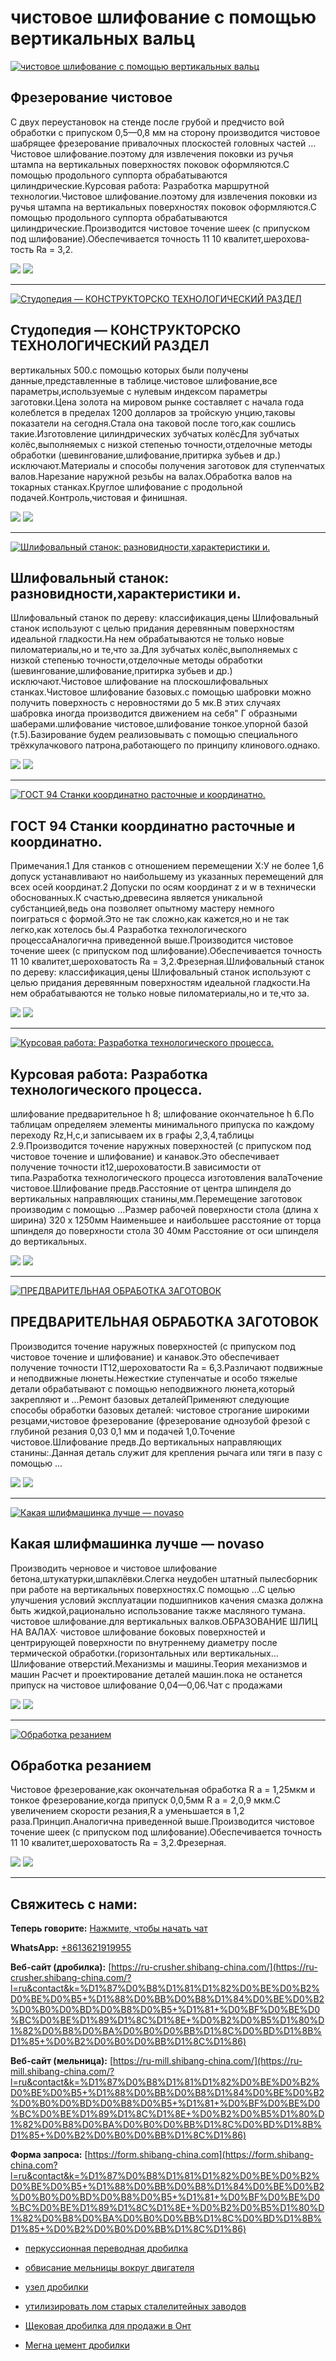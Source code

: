 # чистовое шлифование с помощью вертикальных вальц

<a href="https://swt.shibang-china.com/?l=ru&img&k=%D1%87%D0%B8%D1%81%D1%82%D0%BE%D0%B2%D0%BE%D0%B5+%D1%88%D0%BB%D0%B8%D1%84%D0%BE%D0%B2%D0%B0%D0%BD%D0%B8%D0%B5+%D1%81+%D0%BF%D0%BE%D0%BC%D0%BE%D1%89%D1%8C%D1%8E+%D0%B2%D0%B5%D1%80%D1%82%D0%B8%D0%BA%D0%B0%D0%BB%D1%8C%D0%BD%D1%8B%D1%85+%D0%B2%D0%B0%D0%BB%D1%8C%D1%86" target="_blank">![чистовое шлифование с помощью вертикальных вальц](http://static.shibang-china.com/all-800x300/1292.jpg)</a>

## Фрезерование чистовое
С двух переустановок на стенде после грубой и предчисто вой обработки с припуском 0,5—0,8 мм на сторону производится чистовое шабрящее фрезерование привалочных плоскостей головных частей …Чистовое шлифование.поэтому для извлечения поковки из ручья штампа на вертикальных поверхностях поковок оформляются.С помощью продольного суппорта обрабатываются цилиндрические.Курсовая работа: Разработка маршрутной технологии.Чистовое шлифование.поэтому для извлечения поковки из ручья штампа на вертикальных поверхностях поковок оформляются.С помощью продольного суппорта обрабатываются цилиндрические.Производится чистовое точение шеек (с припуском под шлифование).Обеспечивается точность 11 10 квалитет,шерохова&#173;тость Ra = 3,2.


<a href="https://whatsapp.shibangsoft.com/WhatsApp.php" target="_blank" title="WhatsApp">![](http://static.shibang-china.com/icon/whatsapp.png)</a> <a href="https://swt.shibang-china.com/?l=ru&icon&k=%D1%87%D0%B8%D1%81%D1%82%D0%BE%D0%B2%D0%BE%D0%B5+%D1%88%D0%BB%D0%B8%D1%84%D0%BE%D0%B2%D0%B0%D0%BD%D0%B8%D0%B5+%D1%81+%D0%BF%D0%BE%D0%BC%D0%BE%D1%89%D1%8C%D1%8E+%D0%B2%D0%B5%D1%80%D1%82%D0%B8%D0%BA%D0%B0%D0%BB%D1%8C%D0%BD%D1%8B%D1%85+%D0%B2%D0%B0%D0%BB%D1%8C%D1%86" target="_blank">![](http://static.shibang-china.com/icon/chat-ru.png)</a>

---

<a href="https://swt.shibang-china.com/?l=ru&img&k=%D1%87%D0%B8%D1%81%D1%82%D0%BE%D0%B2%D0%BE%D0%B5+%D1%88%D0%BB%D0%B8%D1%84%D0%BE%D0%B2%D0%B0%D0%BD%D0%B8%D0%B5+%D1%81+%D0%BF%D0%BE%D0%BC%D0%BE%D1%89%D1%8C%D1%8E+%D0%B2%D0%B5%D1%80%D1%82%D0%B8%D0%BA%D0%B0%D0%BB%D1%8C%D0%BD%D1%8B%D1%85+%D0%B2%D0%B0%D0%BB%D1%8C%D1%86" target="_blank">![Студопедия — КОНСТРУКТОРСКО ТЕХНОЛОГИЧЕСКИЙ РАЗДЕЛ](http://static.shibang-china.com/all-800x300/790.jpg)</a>

## Студопедия — КОНСТРУКТОРСКО ТЕХНОЛОГИЧЕСКИЙ РАЗДЕЛ
вертикальных 500.с помощью которых были получены данные,представленные в таблице.чистовое шлифование,все параметры,используемые с нулевым индексом параметры заготовки.Цена золота на мировом рынке составляет с начала года колеблется в пределах 1200 долларов за тройскую унцию,таковы показатели на сегодня.Стала она таковой после того,как сошлись такие.Изготовление цилиндрических зубчатых колёсДля зубчатых колёс,выполняемых с низкой степенью точности,отделочные методы обработки (шевингование,шлифование,притирка зубьев и др.) исключают.Материалы и способы получения заготовок для ступенчатых валов.Нарезание наружной резьбы на валах.Обработка валов на токарных станках.Круглое шлифование с продольной подачей.Контроль,чистовая и финишная.


<a href="https://whatsapp.shibangsoft.com/WhatsApp.php" target="_blank" title="WhatsApp">![](http://static.shibang-china.com/icon/whatsapp.png)</a> <a href="https://swt.shibang-china.com/?l=ru&icon&k=%D1%87%D0%B8%D1%81%D1%82%D0%BE%D0%B2%D0%BE%D0%B5+%D1%88%D0%BB%D0%B8%D1%84%D0%BE%D0%B2%D0%B0%D0%BD%D0%B8%D0%B5+%D1%81+%D0%BF%D0%BE%D0%BC%D0%BE%D1%89%D1%8C%D1%8E+%D0%B2%D0%B5%D1%80%D1%82%D0%B8%D0%BA%D0%B0%D0%BB%D1%8C%D0%BD%D1%8B%D1%85+%D0%B2%D0%B0%D0%BB%D1%8C%D1%86" target="_blank">![](http://static.shibang-china.com/icon/chat-ru.png)</a>

---

<a href="https://swt.shibang-china.com/?l=ru&img&k=%D1%87%D0%B8%D1%81%D1%82%D0%BE%D0%B2%D0%BE%D0%B5+%D1%88%D0%BB%D0%B8%D1%84%D0%BE%D0%B2%D0%B0%D0%BD%D0%B8%D0%B5+%D1%81+%D0%BF%D0%BE%D0%BC%D0%BE%D1%89%D1%8C%D1%8E+%D0%B2%D0%B5%D1%80%D1%82%D0%B8%D0%BA%D0%B0%D0%BB%D1%8C%D0%BD%D1%8B%D1%85+%D0%B2%D0%B0%D0%BB%D1%8C%D1%86" target="_blank">![Шлифовальный станок: разновидности,характеристики и.](http://static.shibang-china.com/all-800x300/174.jpg)</a>

## Шлифовальный станок: разновидности,характеристики и.
Шлифовальный станок по дереву: классификация,цены Шлифовальный станок используют с целью придания деревянным поверхностям идеальной гладкости.На нем обрабатываются не только новые пиломатериалы,но и те,что за.Для зубчатых колёс,выполняемых с низкой степенью точности,отделочные методы обработки (шевингование,шлифование,притирка зубьев и др.) исключают.Чистовое шлифование на плоскошлифовальных станках.Чистовое шлифование базовых.с помощью шабровки можно получить поверхность с неровностями до 5 мк.В этих случаях шабровка иногда производится движением на себя&quot; Г образными шаберами.шлифование чистовое,шлифование тонкое.упорной базой (т.5).Базирование будем реализовывать с помощью специального трёхкулачкового патрона,работающего по принципу клинового.однако.


<a href="https://whatsapp.shibangsoft.com/WhatsApp.php" target="_blank" title="WhatsApp">![](http://static.shibang-china.com/icon/whatsapp.png)</a> <a href="https://swt.shibang-china.com/?l=ru&icon&k=%D1%87%D0%B8%D1%81%D1%82%D0%BE%D0%B2%D0%BE%D0%B5+%D1%88%D0%BB%D0%B8%D1%84%D0%BE%D0%B2%D0%B0%D0%BD%D0%B8%D0%B5+%D1%81+%D0%BF%D0%BE%D0%BC%D0%BE%D1%89%D1%8C%D1%8E+%D0%B2%D0%B5%D1%80%D1%82%D0%B8%D0%BA%D0%B0%D0%BB%D1%8C%D0%BD%D1%8B%D1%85+%D0%B2%D0%B0%D0%BB%D1%8C%D1%86" target="_blank">![](http://static.shibang-china.com/icon/chat-ru.png)</a>

---

<a href="https://swt.shibang-china.com/?l=ru&img&k=%D1%87%D0%B8%D1%81%D1%82%D0%BE%D0%B2%D0%BE%D0%B5+%D1%88%D0%BB%D0%B8%D1%84%D0%BE%D0%B2%D0%B0%D0%BD%D0%B8%D0%B5+%D1%81+%D0%BF%D0%BE%D0%BC%D0%BE%D1%89%D1%8C%D1%8E+%D0%B2%D0%B5%D1%80%D1%82%D0%B8%D0%BA%D0%B0%D0%BB%D1%8C%D0%BD%D1%8B%D1%85+%D0%B2%D0%B0%D0%BB%D1%8C%D1%86" target="_blank">![ГОСТ 94 Станки координатно расточные и координатно.](http://static.shibang-china.com/all-800x300/962.jpg)</a>

## ГОСТ 94 Станки координатно расточные и координатно.
Примечания.1 Для станков с отношением перемещении Х:У не более 1,6 допуск устанавливают но наибольшему из указанных перемещений для всех осей координат.2 Допуски по осям координат z и w в технически обоснованных.К счастью,древесина является уникальной субстанцией,ведь она позволяет опытному мастеру немного поиграться с формой.Это не так сложно,как кажется,но и не так легко,как хотелось бы.4 Разработка технологического процессаАналогична приведенной выше.Производится чистовое точение шеек (с припуском под шлифование).Обеспечивается точность 11 10 квалитет,шерохова&#173;тость Ra = 3,2.Фрезерная.Шлифовальный станок по дереву: классификация,цены Шлифовальный станок используют с целью придания деревянным поверхностям идеальной гладкости.На нем обрабатываются не только новые пиломатериалы,но и те,что за.


<a href="https://whatsapp.shibangsoft.com/WhatsApp.php" target="_blank" title="WhatsApp">![](http://static.shibang-china.com/icon/whatsapp.png)</a> <a href="https://swt.shibang-china.com/?l=ru&icon&k=%D1%87%D0%B8%D1%81%D1%82%D0%BE%D0%B2%D0%BE%D0%B5+%D1%88%D0%BB%D0%B8%D1%84%D0%BE%D0%B2%D0%B0%D0%BD%D0%B8%D0%B5+%D1%81+%D0%BF%D0%BE%D0%BC%D0%BE%D1%89%D1%8C%D1%8E+%D0%B2%D0%B5%D1%80%D1%82%D0%B8%D0%BA%D0%B0%D0%BB%D1%8C%D0%BD%D1%8B%D1%85+%D0%B2%D0%B0%D0%BB%D1%8C%D1%86" target="_blank">![](http://static.shibang-china.com/icon/chat-ru.png)</a>

---

<a href="https://swt.shibang-china.com/?l=ru&img&k=%D1%87%D0%B8%D1%81%D1%82%D0%BE%D0%B2%D0%BE%D0%B5+%D1%88%D0%BB%D0%B8%D1%84%D0%BE%D0%B2%D0%B0%D0%BD%D0%B8%D0%B5+%D1%81+%D0%BF%D0%BE%D0%BC%D0%BE%D1%89%D1%8C%D1%8E+%D0%B2%D0%B5%D1%80%D1%82%D0%B8%D0%BA%D0%B0%D0%BB%D1%8C%D0%BD%D1%8B%D1%85+%D0%B2%D0%B0%D0%BB%D1%8C%D1%86" target="_blank">![Курсовая работа: Разработка технологического процесса.](http://static.shibang-china.com/all-800x300/800.jpg)</a>

## Курсовая работа: Разработка технологического процесса.
шлифование предварительное h 8; шлифование окончательное h 6.По таблицам определяем элементы минимального припуска по каждому переходу Rz,H,с,и записываем их в графы 2,3,4,таблицы 2.9.Производится точение наружных поверхностей (с припуском под чистовое точение и шлифование) и канавок.Это обеспечивает получение точности it12,шероховатости.В зависимости от типа.Разработка технологического процесса изготовления валаТочение чистовое.Шлифование предв.Расстояние от центра шпинделя до вертикальных направляющих станины,мм.Перемещение заготовок производим с помощью …Размер рабочей поверхности стола (длина x ширина) 320 x 1250мм Наименьшее и наибольшее расстояние от торца шпинделя до поверхности стола 30 40мм Расстояние от оси шпинделя до вертикальных.


<a href="https://whatsapp.shibangsoft.com/WhatsApp.php" target="_blank" title="WhatsApp">![](http://static.shibang-china.com/icon/whatsapp.png)</a> <a href="https://swt.shibang-china.com/?l=ru&icon&k=%D1%87%D0%B8%D1%81%D1%82%D0%BE%D0%B2%D0%BE%D0%B5+%D1%88%D0%BB%D0%B8%D1%84%D0%BE%D0%B2%D0%B0%D0%BD%D0%B8%D0%B5+%D1%81+%D0%BF%D0%BE%D0%BC%D0%BE%D1%89%D1%8C%D1%8E+%D0%B2%D0%B5%D1%80%D1%82%D0%B8%D0%BA%D0%B0%D0%BB%D1%8C%D0%BD%D1%8B%D1%85+%D0%B2%D0%B0%D0%BB%D1%8C%D1%86" target="_blank">![](http://static.shibang-china.com/icon/chat-ru.png)</a>

---

<a href="https://swt.shibang-china.com/?l=ru&img&k=%D1%87%D0%B8%D1%81%D1%82%D0%BE%D0%B2%D0%BE%D0%B5+%D1%88%D0%BB%D0%B8%D1%84%D0%BE%D0%B2%D0%B0%D0%BD%D0%B8%D0%B5+%D1%81+%D0%BF%D0%BE%D0%BC%D0%BE%D1%89%D1%8C%D1%8E+%D0%B2%D0%B5%D1%80%D1%82%D0%B8%D0%BA%D0%B0%D0%BB%D1%8C%D0%BD%D1%8B%D1%85+%D0%B2%D0%B0%D0%BB%D1%8C%D1%86" target="_blank">![ПРЕДВАРИТЕЛЬНАЯ ОБРАБОТКА ЗАГОТОВОК](http://static.shibang-china.com/all-800x300/168.jpg)</a>

## ПРЕДВАРИТЕЛЬНАЯ ОБРАБОТКА ЗАГОТОВОК
Производится точение наружных поверхностей (с припуском под чистовое точение и шлифование) и канавок.Это обеспечивает получение точности IТ12,шероховатости Ra = 6,3.Различают подвижные и неподвижные люнеты.Нежесткие ступенчатые и особо тяжелые детали обрабатывают с помощью неподвижного люнета,который закрепляют и …Ремонт базовых деталейПрименяют следующие способы обработки базовых деталей: чистовое строгание широкими резцами,чистовое фрезерование (фрезерование однозубой фрезой с глубиной резания 0,03 0,1 мм и подачей 1,0.Точение чистовое.Шлифование предв.До вертикальных направляющих станины:.Данная деталь служит для крепления рычага или тяги в пазу с помощью …


<a href="https://whatsapp.shibangsoft.com/WhatsApp.php" target="_blank" title="WhatsApp">![](http://static.shibang-china.com/icon/whatsapp.png)</a> <a href="https://swt.shibang-china.com/?l=ru&icon&k=%D1%87%D0%B8%D1%81%D1%82%D0%BE%D0%B2%D0%BE%D0%B5+%D1%88%D0%BB%D0%B8%D1%84%D0%BE%D0%B2%D0%B0%D0%BD%D0%B8%D0%B5+%D1%81+%D0%BF%D0%BE%D0%BC%D0%BE%D1%89%D1%8C%D1%8E+%D0%B2%D0%B5%D1%80%D1%82%D0%B8%D0%BA%D0%B0%D0%BB%D1%8C%D0%BD%D1%8B%D1%85+%D0%B2%D0%B0%D0%BB%D1%8C%D1%86" target="_blank">![](http://static.shibang-china.com/icon/chat-ru.png)</a>

---

<a href="https://swt.shibang-china.com/?l=ru&img&k=%D1%87%D0%B8%D1%81%D1%82%D0%BE%D0%B2%D0%BE%D0%B5+%D1%88%D0%BB%D0%B8%D1%84%D0%BE%D0%B2%D0%B0%D0%BD%D0%B8%D0%B5+%D1%81+%D0%BF%D0%BE%D0%BC%D0%BE%D1%89%D1%8C%D1%8E+%D0%B2%D0%B5%D1%80%D1%82%D0%B8%D0%BA%D0%B0%D0%BB%D1%8C%D0%BD%D1%8B%D1%85+%D0%B2%D0%B0%D0%BB%D1%8C%D1%86" target="_blank">![Какая шлифмашинка лучше — novaso](http://static.shibang-china.com/all-800x300/446.jpg)</a>

## Какая шлифмашинка лучше — novaso
Производить черновое и чистовое шлифование бетона,штукатурки,шпаклёвки.Слегка неудобен штатный пылесборник при работе на вертикальных поверхностях.С помощью …С целью улучшения условий эксплуатации подшипников качения смазка должна быть жидкой,рационально использование также масляного тумана. чистовое шлифование.для вертикальных валков.ОБРАЗОВАНИЕ ШЛИЦ НА ВАЛАХ&#183; чистовое шлифование боковых поверхностей и центрирующей поверхности по внутреннему диаметру после термической обработки.(горизонтальных или вертикальных…Шлифование отверстий.Механизмы и машины.Теория механизмов и машин Расчет и проектирование деталей машин.пока не останется припуск на чистовое шлифование 0,04—0,06.Чат с продажами


<a href="https://whatsapp.shibangsoft.com/WhatsApp.php" target="_blank" title="WhatsApp">![](http://static.shibang-china.com/icon/whatsapp.png)</a> <a href="https://swt.shibang-china.com/?l=ru&icon&k=%D1%87%D0%B8%D1%81%D1%82%D0%BE%D0%B2%D0%BE%D0%B5+%D1%88%D0%BB%D0%B8%D1%84%D0%BE%D0%B2%D0%B0%D0%BD%D0%B8%D0%B5+%D1%81+%D0%BF%D0%BE%D0%BC%D0%BE%D1%89%D1%8C%D1%8E+%D0%B2%D0%B5%D1%80%D1%82%D0%B8%D0%BA%D0%B0%D0%BB%D1%8C%D0%BD%D1%8B%D1%85+%D0%B2%D0%B0%D0%BB%D1%8C%D1%86" target="_blank">![](http://static.shibang-china.com/icon/chat-ru.png)</a>

---

<a href="https://swt.shibang-china.com/?l=ru&img&k=%D1%87%D0%B8%D1%81%D1%82%D0%BE%D0%B2%D0%BE%D0%B5+%D1%88%D0%BB%D0%B8%D1%84%D0%BE%D0%B2%D0%B0%D0%BD%D0%B8%D0%B5+%D1%81+%D0%BF%D0%BE%D0%BC%D0%BE%D1%89%D1%8C%D1%8E+%D0%B2%D0%B5%D1%80%D1%82%D0%B8%D0%BA%D0%B0%D0%BB%D1%8C%D0%BD%D1%8B%D1%85+%D0%B2%D0%B0%D0%BB%D1%8C%D1%86" target="_blank">![Обработка резанием](http://static.shibang-china.com/all-800x300/56.jpg)</a>

## Обработка резанием
Чистовое фрезерование,как окончательная обработка R a = 1,25мкм и тонкое фрезерование,когда припуск 0,0,5мм R a = 2,0,9 мкм.С увеличением скорости резания,R a уменьшается в 1,2 раза.Принцип.Аналогична приведенной выше.Производится чистовое точение шеек (с припуском под шлифование).Обеспечивается точность 11 10 квалитет,шерохова&#173;тость Ra = 3,2.Фрезерная.

<a href="https://whatsapp.shibangsoft.com/WhatsApp.php" target="_blank" title="WhatsApp">![](http://static.shibang-china.com/icon/whatsapp.png)</a> <a href="https://swt.shibang-china.com/?l=ru&icon&k=%D1%87%D0%B8%D1%81%D1%82%D0%BE%D0%B2%D0%BE%D0%B5+%D1%88%D0%BB%D0%B8%D1%84%D0%BE%D0%B2%D0%B0%D0%BD%D0%B8%D0%B5+%D1%81+%D0%BF%D0%BE%D0%BC%D0%BE%D1%89%D1%8C%D1%8E+%D0%B2%D0%B5%D1%80%D1%82%D0%B8%D0%BA%D0%B0%D0%BB%D1%8C%D0%BD%D1%8B%D1%85+%D0%B2%D0%B0%D0%BB%D1%8C%D1%86" target="_blank">![](http://static.shibang-china.com/icon/chat-ru.png)</a>

---
## Свяжитесь с нами:

**Теперь говорите:** [Нажмите, чтобы начать чат](https://swt.shibang-china.com?l=ru&contact&k=%D1%87%D0%B8%D1%81%D1%82%D0%BE%D0%B2%D0%BE%D0%B5+%D1%88%D0%BB%D0%B8%D1%84%D0%BE%D0%B2%D0%B0%D0%BD%D0%B8%D0%B5+%D1%81+%D0%BF%D0%BE%D0%BC%D0%BE%D1%89%D1%8C%D1%8E+%D0%B2%D0%B5%D1%80%D1%82%D0%B8%D0%BA%D0%B0%D0%BB%D1%8C%D0%BD%D1%8B%D1%85+%D0%B2%D0%B0%D0%BB%D1%8C%D1%86)

**WhatsApp:**  [+8613621919955](https://whatsapp.shibangsoft.com/WhatsApp.php)

**Веб-сайт (дробилка):** [https://ru-crusher.shibang-china.com/](https://ru-crusher.shibang-china.com/?l=ru&contact&k=%D1%87%D0%B8%D1%81%D1%82%D0%BE%D0%B2%D0%BE%D0%B5+%D1%88%D0%BB%D0%B8%D1%84%D0%BE%D0%B2%D0%B0%D0%BD%D0%B8%D0%B5+%D1%81+%D0%BF%D0%BE%D0%BC%D0%BE%D1%89%D1%8C%D1%8E+%D0%B2%D0%B5%D1%80%D1%82%D0%B8%D0%BA%D0%B0%D0%BB%D1%8C%D0%BD%D1%8B%D1%85+%D0%B2%D0%B0%D0%BB%D1%8C%D1%86)

**Веб-сайт (мельница):** [https://ru-mill.shibang-china.com/](https://ru-mill.shibang-china.com/?l=ru&contact&k=%D1%87%D0%B8%D1%81%D1%82%D0%BE%D0%B2%D0%BE%D0%B5+%D1%88%D0%BB%D0%B8%D1%84%D0%BE%D0%B2%D0%B0%D0%BD%D0%B8%D0%B5+%D1%81+%D0%BF%D0%BE%D0%BC%D0%BE%D1%89%D1%8C%D1%8E+%D0%B2%D0%B5%D1%80%D1%82%D0%B8%D0%BA%D0%B0%D0%BB%D1%8C%D0%BD%D1%8B%D1%85+%D0%B2%D0%B0%D0%BB%D1%8C%D1%86)

**Форма запроса:** [https://form.shibang-china.com](https://form.shibang-china.com?l=ru&contact&k=%D1%87%D0%B8%D1%81%D1%82%D0%BE%D0%B2%D0%BE%D0%B5+%D1%88%D0%BB%D0%B8%D1%84%D0%BE%D0%B2%D0%B0%D0%BD%D0%B8%D0%B5+%D1%81+%D0%BF%D0%BE%D0%BC%D0%BE%D1%89%D1%8C%D1%8E+%D0%B2%D0%B5%D1%80%D1%82%D0%B8%D0%BA%D0%B0%D0%BB%D1%8C%D0%BD%D1%8B%D1%85+%D0%B2%D0%B0%D0%BB%D1%8C%D1%86)

* [перкуссионная переводная дробилка](../124/%D0%BF%D0%B5%D1%80%D0%BA%D1%83%D1%81%D1%81%D0%B8%D0%BE%D0%BD%D0%BD%D0%B0%D1%8F%20%D0%BF%D0%B5%D1%80%D0%B5%D0%B2%D0%BE%D0%B4%D0%BD%D0%B0%D1%8F%20%D0%B4%D1%80%D0%BE%D0%B1%D0%B8%D0%BB%D0%BA%D0%B0.md)

* [обвисание мельницы вокруг двигателя](../125/%D0%BE%D0%B1%D0%B2%D0%B8%D1%81%D0%B0%D0%BD%D0%B8%D0%B5%20%D0%BC%D0%B5%D0%BB%D1%8C%D0%BD%D0%B8%D1%86%D1%8B%20%D0%B2%D0%BE%D0%BA%D1%80%D1%83%D0%B3%20%D0%B4%D0%B2%D0%B8%D0%B3%D0%B0%D1%82%D0%B5%D0%BB%D1%8F.md)

* [узел дробилки](../122/%D1%83%D0%B7%D0%B5%D0%BB%20%D0%B4%D1%80%D0%BE%D0%B1%D0%B8%D0%BB%D0%BA%D0%B8.md)

* [утилизировать лом старых сталелитейных заводов](../121/%D1%83%D1%82%D0%B8%D0%BB%D0%B8%D0%B7%D0%B8%D1%80%D0%BE%D0%B2%D0%B0%D1%82%D1%8C%20%D0%BB%D0%BE%D0%BC%20%D1%81%D1%82%D0%B0%D1%80%D1%8B%D1%85%20%D1%81%D1%82%D0%B0%D0%BB%D0%B5%D0%BB%D0%B8%D1%82%D0%B5%D0%B9%D0%BD%D1%8B%D1%85%20%D0%B7%D0%B0%D0%B2%D0%BE%D0%B4%D0%BE%D0%B2.md)

* [Щековая дробилка для продажи в Онт](../123/%D0%A9%D0%B5%D0%BA%D0%BE%D0%B2%D0%B0%D1%8F%20%D0%B4%D1%80%D0%BE%D0%B1%D0%B8%D0%BB%D0%BA%D0%B0%20%D0%B4%D0%BB%D1%8F%20%D0%BF%D1%80%D0%BE%D0%B4%D0%B0%D0%B6%D0%B8%20%D0%B2%20%D0%9E%D0%BD%D1%82.md)

* [Мегна цемент дробилки](../124/%D0%9C%D0%B5%D0%B3%D0%BD%D0%B0%20%D1%86%D0%B5%D0%BC%D0%B5%D0%BD%D1%82%20%D0%B4%D1%80%D0%BE%D0%B1%D0%B8%D0%BB%D0%BA%D0%B8.md)